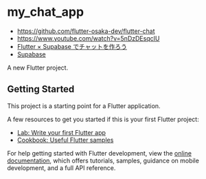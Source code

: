 # my_chat_app
- https://github.com/flutter-osaka-dev/flutter-chat
- https://www.youtube.com/watch?v=5nDzDEsqcIU
- [Flutter × Supabase でチャットを作ろう](https://zenn.dev/dshukertjr/books/flutter-supabase-chat)
- [Supabase](https://app.supabase.com/project/yhqbpwfbaeehedoanrlk)

A new Flutter project.

## Getting Started

This project is a starting point for a Flutter application.

A few resources to get you started if this is your first Flutter project:

- [Lab: Write your first Flutter app](https://docs.flutter.dev/get-started/codelab)
- [Cookbook: Useful Flutter samples](https://docs.flutter.dev/cookbook)

For help getting started with Flutter development, view the
[online documentation](https://docs.flutter.dev/), which offers tutorials,
samples, guidance on mobile development, and a full API reference.
